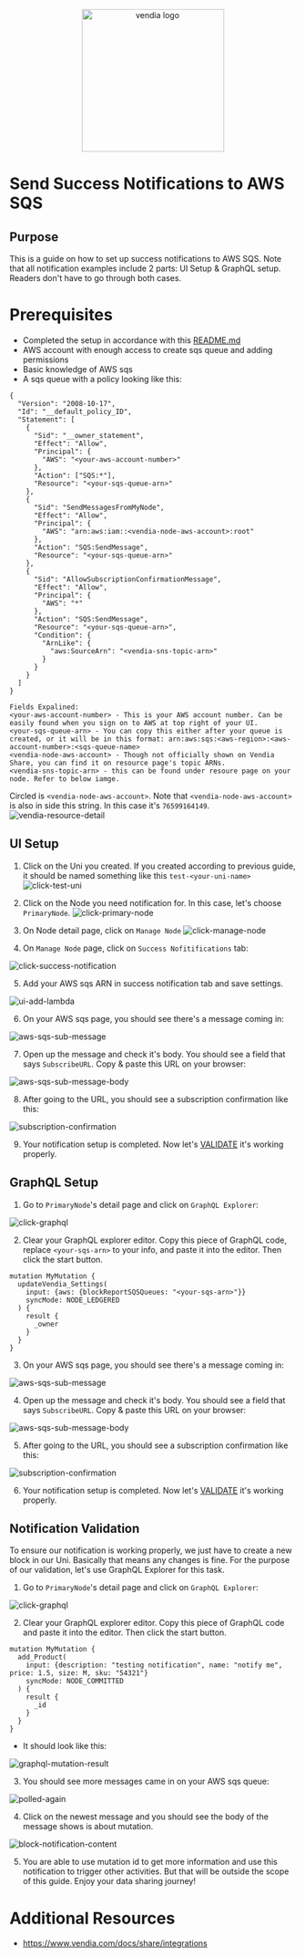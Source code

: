 <p align="center">
  <a href="https://vendia.net/">
    <img src="https://www.vendia.net/images/logo/black.svg" alt="vendia logo" width="250px">
  </a>
</p>

# Send Success Notifications to AWS SQS

## Purpose
This is a guide on how to set up success notifications to AWS SQS. Note that all notification examples include 2 parts: UI Setup & GraphQL setup. Readers don't have to go through both cases.

# Prerequisites
* Completed the setup in accordance with this [README.md](../../README.md)
* AWS account with enough access to create sqs queue and adding permissions
* Basic knowledge of AWS sqs
* A sqs queue with a policy looking like this:

```
{
  "Version": "2008-10-17",
  "Id": "__default_policy_ID",
  "Statement": [
    {
      "Sid": "__owner_statement",
      "Effect": "Allow",
      "Principal": {
        "AWS": "<your-aws-account-number>"
      },
      "Action": ["SQS:*"],
      "Resource": "<your-sqs-queue-arn>"
    },
    {
      "Sid": "SendMessagesFromMyNode",
      "Effect": "Allow",
      "Principal": {
        "AWS": "arn:aws:iam::<vendia-node-aws-account>:root"
      },
      "Action": "SQS:SendMessage",
      "Resource": "<your-sqs-queue-arn>"
    },
    {
      "Sid": "AllowSubscriptionConfirmationMessage",
      "Effect": "Allow",
      "Principal": {
        "AWS": "*"
      },
      "Action": "SQS:SendMessage",
      "Resource": "<your-sqs-queue-arn>",
      "Condition": {
        "ArnLike": {
          "aws:SourceArn": "<vendia-sns-topic-arn>"
        }
      }
    }
  ]
}

Fields Expalined:
<your-aws-account-number> - This is your AWS account number. Can be easily found when you sign on to AWS at top right of your UI.
<your-sqs-queue-arn> - You can copy this either after your queue is created, or it will be in this format: arn:aws:sqs:<aws-region>:<aws-account-number>:<sqs-queue-name>
<vendia-node-aws-account> - Though not officially shown on Vendia Share, you can find it on resource page's topic ARNs.
<vendia-sns-topic-arn> - this can be found under resoure page on your node. Refer to below iamge.

```
Circled is `<vendia-node-aws-account>`. Note that `<vendia-node-aws-account>` is also in side this string. In this case it's `76599164149`.
![vendia-resource-detail](../../img/re-usable/block-arn.png)


## UI Setup
1. Click on the Uni you created. If you created according to previous guide, it should be named something like this `test-<your-uni-name>`
![click-test-uni](../../img/re-usable/click-test-uni.png)

2. Click on the Node you need notification for. In this case, let's choose `PrimaryNode`.
![click-primary-node](../../img/re-usable/click-primary-node.png)

3. On Node detail page, click on `Manage Node`
![click-manage-node](../../img/re-usable/click-manage-node.png)

4. On `Manage Node` page, click on `Success Nofitifications` tab:

![click-success-notification](../../img/success/click-success-notification.png)

5. Add your AWS sqs ARN in success notification tab and save settings.

![ui-add-lambda](../../img/success/sqs/ui-add-sqs.png)

6. On your AWS sqs page, you should see there's a message coming in:

![aws-sqs-sub-message](../../img/re-usable/sqs-subscribe-message.png)

7. Open up the message and check it's body. You should see a field that says `SubscribeURL`. Copy & paste this URL on your browser:

![aws-sqs-sub-message-body](../../img/success/sqs/sqs-subscribe-message-body.png)

8. After going to the URL, you should see a subscription confirmation like this:

![subscription-confirmation](../../img/success/webhook/confirmation-message.png)

9. Your notification setup is completed. Now let's [VALIDATE](#notification-validation) it's working properly.

## GraphQL Setup

1. Go to `PrimaryNode`'s detail page and click on `GraphQL Explorer`: 

![click-graphql](../../img/re-usable/click-grahql-explorer.png)

2. Clear your GraphQL explorer editor. Copy this piece of GraphQL code, replace `<your-sqs-arn>` to your info, and paste it into the editor. Then click the start button.

```
mutation MyMutation {
  updateVendia_Settings(
    input: {aws: {blockReportSQSQueues: "<your-sqs-arn>"}}
    syncMode: NODE_LEDGERED
  ) {
    result {
      _owner
    }
  }
}
```

3. On your AWS sqs page, you should see there's a message coming in:

![aws-sqs-sub-message](../../img/re-usable/sqs-subscribe-message.png)

4. Open up the message and check it's body. You should see a field that says `SubscribeURL`. Copy & paste this URL on your browser:

![aws-sqs-sub-message-body](../../img/success/sqs/sqs-subscribe-message-body.png)

5. After going to the URL, you should see a subscription confirmation like this:

![subscription-confirmation](../../img/success/webhook/confirmation-message.png)

6. Your notification setup is completed. Now let's [VALIDATE](#notification-validation) it's working properly.

## Notification Validation
To ensure our notification is working properly, we just have to create a new block in our Uni. Basically that means any changes is fine. For the purpose of our validation, let's use GraphQL Explorer for this task.

1. Go to `PrimaryNode`'s detail page and click on `GraphQL Explorer`: 

![click-graphql](../../img/re-usable/click-grahql-explorer.png)

2. Clear your GraphQL explorer editor. Copy this piece of GraphQL code and paste it into the editor. Then click the start button.
```
mutation MyMutation {
  add_Product(
    input: {description: "testing notification", name: "notify me", price: 1.5, size: M, sku: "54321"}
    syncMode: NODE_COMMITTED
  ) {
    result {
      _id
    }
  }
}
```
* It should look like this:

![graphql-mutation-result](../../img/re-usable/create-new-block.png)

3. You should see more messages came in on your AWS sqs queue:

![polled-again](../../img/re-usable/polled-again.png)

4. Click on the newest message and you should see the body of the message shows is about mutation.

![block-notification-content](../../img/success/sqs/block-notification-content.png)

5. You are able to use mutation id to get more information and use this notification to trigger other activities. But that will be outside the scope of this guide. Enjoy your data sharing journey!

# Additional Resources

* https://www.vendia.com/docs/share/integrations